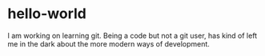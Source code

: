 # hello-world
I am working on learning git.  Being a code but not a git user, has kind of left me in the dark about the more modern ways of development.
